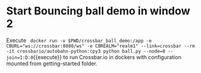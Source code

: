 # Start Bouncing ball demo in window 2

Execute ` docker run -v $PWD/crossbar_ball_demo:/app -e CBURL="ws://crossbar:8080/ws" -e CBREALM="realm1" --link=crossbar --rm -it crossbario/autobahn-python:cpy3 python ball.py --node=0 --join=1:D:0`{{execute}} to run Crossbar.io in dockers with configuration mounted from getting-started folder.
